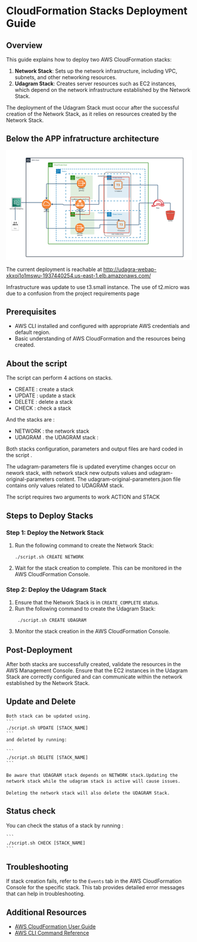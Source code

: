 
# CloudFormation Stacks Deployment Guide

## Overview

This guide explains how to deploy two AWS CloudFormation stacks:

1. **Network Stack**: Sets up the network infrastructure, including VPC, subnets, and other networking resources.
2. **Udagram Stack**: Creates server resources such as EC2 instances, which depend on the network infrastructure established by the Network Stack.

The deployment of the Udagram Stack must occur after the successful creation of the Network Stack, as it relies on resources created by the Network Stack.

## Below the APP infratructure architecture 

![UDAGRAM Infratructure Architecture](diagram-updated.png)




The current deployment is reachable at http://udagra-webap-xkxoi1o1mswu-1937440254.us-east-1.elb.amazonaws.com/

Infrastructure was update to use t3.small instance. The use of t2.micro was due to  a confusion from the project requirements page

## Prerequisites

- AWS CLI installed and configured with appropriate AWS credentials and default region.
- Basic understanding of AWS CloudFormation and the resources being created.

## About the script

   The script can perform 4 actions on stacks.
   - CREATE  : create a stack
   - UPDATE  : update a stack
   - DELETE  : delete a stack
   - CHECK   : check a stack

   And the stacks are :
   - NETWORK : the network stack 
   - UDAGRAM . the UDAGRAM stack :
   
   Both stacks configuration, parameters and output files are hard coded in the script .

   The udagram-parameters file is updated everytime changes occur on nework stack, with network stack new outputs values and udagram-original-parameters content. The udagram-original-parameters.json file contains only values related to UDAGRAM stack.

   The script requires two arguments to work ACTION and STACK
   

## Steps to Deploy Stacks

### Step 1: Deploy the Network Stack


1. Run the following command to create the Network Stack:
    ```
    ./script.sh CREATE NETWORK
    ```
2. Wait for the stack creation to complete. This can be monitored in the AWS CloudFormation Console.

    

### Step 2: Deploy the Udagram Stack

1. Ensure that the Network Stack is in `CREATE_COMPLETE` status.
2. Run the following command to create the Udagram Stack:
   ```
    ./script.sh CREATE UDAGRAM
    ```
2. Monitor the stack creation in the AWS CloudFormation Console.

## Post-Deployment

After both stacks are successfully created, validate the resources in the AWS Management Console. Ensure that the EC2 instances in the Udagram Stack are correctly configured and can communicate within the network established by the Network Stack.

## Update and Delete
    Both stack can be updated using. 
    ```
    ./script.sh UPDATE [STACK_NAME]
    ```
    and deleted by running:

    ```
    ./script.sh DELETE [STACK_NAME]
    ```

    Be aware that UDAGRAM stack depends on NETWORK stack.Updating the network stack while the udagram stack is active will cause issues. 

    Deleting the network stack will also delete the UDAGRAM Stack.

## Status check

  You can check the status of a stack by running :

    ```
    ./script.sh CHECK [STACK_NAME]
    ```
    
## Troubleshooting

If stack creation fails, refer to the `Events` tab in the AWS CloudFormation Console for the specific stack. This tab provides detailed error messages that can help in troubleshooting.




## Additional Resources

- [AWS CloudFormation User Guide](https://docs.aws.amazon.com/cloudformation/index.html)
- [AWS CLI Command Reference](https://awscli.amazonaws.com/v2/documentation/api/latest/index.html)


